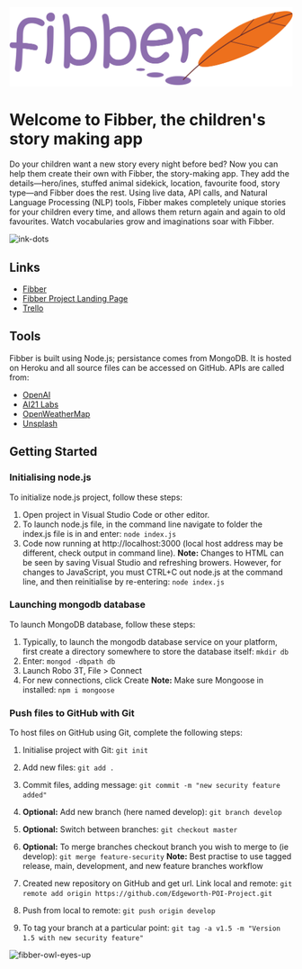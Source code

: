 ![logo](public/images/fibber-logo.png)

# Welcome to Fibber, the children's story making app
Do your children want a new story every night before bed? Now you can help them create their own with Fibber, the story-making app. They add the details—hero/ines, stuffed animal sidekick, location, favourite food, story type—and Fibber does the rest. Using live data, API calls, and Natural Language Processing (NLP) tools, Fibber makes completely unique stories for your children every time, and allows them return again and again to old favourites. Watch vocabularies grow and imaginations soar with Fibber.

![ink-dots](https://user-images.githubusercontent.com/59654922/163886008-19b379bb-df6e-4c24-80f0-9ea6bf19c291.png)


## Links
- [Fibber](https://fibbergenerator.herokuapp.com/)
- [Fibber Project Landing Page](https://dananthonyobrien.github.io/fibber/)
- [Trello](https://trello.com/b/HTelfKok/final-year-project)


## Tools
Fibber is built using Node.js; persistance comes from MongoDB. It is hosted on Heroku and all source files can be accessed on GitHub. APIs are called from:
- [OpenAI](https://openai.com/api/)
- [AI21 Labs](https://www.ai21.com/)
- [OpenWeatherMap](https://openweathermap.org/)
- [Unsplash](https://unsplash.com/)

## Getting Started
### Initialising node.js
To initialize node.js project, follow these steps:
1. Open project in Visual Studio Code or other editor.
2. To launch node.js file, in the command line navigate to folder the index.js file is in and enter:
`node index.js`
2. Code now running at http://localhost:3000 (local host address may be different, check output in command line).
**Note:** Changes to HTML can be seen by saving Visual Studio and refreshing browers. However, for changes to JavaScript, you must CTRL+C out node.js at the command line, and then reinitialise by re-entering:
`node index.js`

### Launching mongodb database
To launch MongoDB database, follow these steps:
1. Typically, to launch the mongodb database service on your platform, first create a directory somewhere to store the database itself:
`mkdir db`
2.	Enter:
`mongod -dbpath db`
3.	Launch Robo 3T, File > Connect
4.	For new connections, click Create
**Note:** Make sure Mongoose in installed:
`npm i mongoose` 

### Push files to GitHub with Git
To host files on GitHub using Git, complete the following steps:
1. Initialise project with Git:
`git init`
2. Add new files:
`git add .`
3. Commit files, adding message:
`git commit -m "new security feature added"`
4. **Optional:** Add new branch (here named develop):
`git branch develop`
5. **Optional:** Switch between branches:
`git checkout master`
6. **Optional:** To merge branches checkout branch you wish to merge to (ie develop):
`git merge feature-security`
**Note:** Best practise to use tagged release, main, development, and new feature branches workflow
7. Created new repository on GitHub and get url. Link local and remote:
`git remote add origin https://github.com/Edgeworth-POI-Project.git`
8. Push from local to remote:
`git push origin develop`


9. To tag your branch at a particular point:
`git tag -a v1.5 -m "Version 1.5 with new security feature"`

![fibber-owl-eyes-up](https://user-images.githubusercontent.com/59654922/163885952-06db6705-f5c1-463b-b314-300a0a5d7b5f.png)

